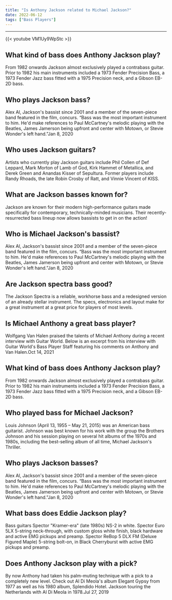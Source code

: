 ```yaml
---
title: "Is Anthony Jackson related to Michael Jackson?"
date: 2022-06-12
tags: ["Bass Players"]
---
```


---
{{< youtube VM1Uy9WpStc >}}
## What kind of bass does Anthony Jackson play?
From 1982 onwards Jackson almost exclusively played a contrabass guitar. Prior to 1982 his main instruments included a 1973 Fender Precision Bass, a 1973 Fender Jazz bass fitted with a 1975 Precision neck, and a Gibson EB-2D bass.

## Who plays Jackson bass?
Alex Al, Jackson's bassist since 2001 and a member of the seven-piece band featured in the film, concurs. “Bass was the most important instrument to him. He'd make references to Paul McCartney's melodic playing with the Beatles, James Jamerson being upfront and center with Motown, or Stevie Wonder's left hand.”Jan 8, 2020

## Who uses Jackson guitars?
Artists who currently play Jackson guitars include Phil Collen of Def Leppard, Mark Morton of Lamb of God, Kirk Hammet of Metallica, and Derek Green and Anandas Kisser of Sepultura. Former players include Randy Rhoads, the late Robin Crosby of Ratt, and Vinnie Vincent of KISS.

## What are Jackson basses known for?
Jackson are known for their modern high-performance guitars made specifically for contemporary, technically-minded musicians. Their recently-resurrected bass lineup now allows bassists to get in on the action!

## Who is Michael Jackson's bassist?
Alex Al, Jackson's bassist since 2001 and a member of the seven-piece band featured in the film, concurs. “Bass was the most important instrument to him. He'd make references to Paul McCartney's melodic playing with the Beatles, James Jamerson being upfront and center with Motown, or Stevie Wonder's left hand.”Jan 8, 2020

## Are Jackson spectra bass good?
The Jackson Spectra is a reliable, workhorse bass and a redesigned version of an already stellar instrument. The specs, electronics and layout make for a great instrument at a great price for players of most levels.

## Is Michael Anthony a great bass player?
Wolfgang Van Halen praised the talents of Michael Anthony during a recent interview with Guitar World. Below is an excerpt from his interview with Guitar World's Bass Player Staff featuring his comments on Anthony and Van Halen.Oct 14, 2021

## What kind of bass does Anthony Jackson play?
From 1982 onwards Jackson almost exclusively played a contrabass guitar. Prior to 1982 his main instruments included a 1973 Fender Precision Bass, a 1973 Fender Jazz bass fitted with a 1975 Precision neck, and a Gibson EB-2D bass.

## Who played bass for Michael Jackson?
Louis Johnson (April 13, 1955 – May 21, 2015) was an American bass guitarist. Johnson was best known for his work with the group the Brothers Johnson and his session playing on several hit albums of the 1970s and 1980s, including the best-selling album of all time, Michael Jackson's Thriller.

## Who plays Jackson basses?
Alex Al, Jackson's bassist since 2001 and a member of the seven-piece band featured in the film, concurs. “Bass was the most important instrument to him. He'd make references to Paul McCartney's melodic playing with the Beatles, James Jamerson being upfront and center with Motown, or Stevie Wonder's left hand.”Jan 8, 2020

## What bass does Eddie Jackson play?
Bass guitars Spector "Kramer-era" (late 1980s) NS-2 in white. Spector Euro 5LX 5-string neck-through, with custom gloss white finish, black hardware and active EMG pickups and preamp. Spector ReBop 5 DLX FM (Deluxe Figured Maple) 5-string bolt-on, in Black Cherryburst with active EMG pickups and preamp.

## Does Anthony Jackson play with a pick?
By now Anthony had taken his palm-muting technique with a pick to a completely new level. Check out Al Di Meola's album Elegant Gypsy from 1977 as well as his 1980 album, Splendido Hotel. Jackson touring the Netherlands with Al Di Meola in 1978.Jul 27, 2019

